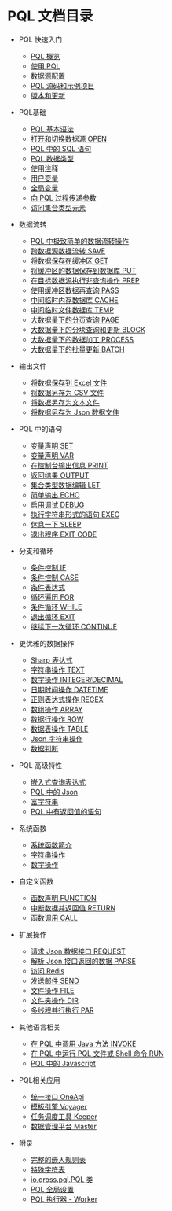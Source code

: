 # PQL 文档目录

* PQL 快速入门
    + [PQL 概览](/pql/overview.md)
    + [使用 PQL](/pql/use-pql.md)
    + [数据源配置](/pql/properties.md)
    + [PQL 源码和示例项目](/pql/example.md)
    + [版本和更新](/pql/version.md)

* PQL基础
    + [PQL 基本语法](/pql/basic.md)
    + [打开和切换数据源 OPEN](/pql/open.md)
    + [PQL 中的 SQL 语句](/pql/sql.md)    
    + [PQL 数据类型](/pql/datatype.md)
    + [使用注释](/pql/comment.md)
    + [用户变量](/pql/variable.md)
    + [全局变量](/pql/global-variable.md)
    + [向 PQL 过程传递参数](/pql/params.md)
    + [访问集合类型元素](/pql/collection.md)

* 数据流转
    + [PQL 中极致简单的数据流转操作](/pql/dataflow.md)
    + [跨数据源数据流转 SAVE](/pql/save.md)
    + [将数据保存在缓冲区 GET](/pql/get.md)    
    + [将缓冲区的数据保存到数据库 PUT](/pql/put.md)
    + [在目标数据源执行非查询操作 PREP](/pql/prep.md)
    + [使用缓冲区数据再查询 PASS](/pql/pass.md)
    + [中间临时内存数据库 CACHE](/pql/cache.md)
    + [中间临时文件数据库 TEMP](/pql/temp.md)
    + [大数据量下的分页查询 PAGE](/pql/page.md)
    + [大数据量下的分块查询和更新 BLOCK](/pql/block.md)
    + [大数据量下的数据加工 PROCESS](/pql/process.md)
    + [大数据量下的批量更新 BATCH](/pql/batch.md)

* 输出文件
    + [将数据保存到 Excel 文件](/pql/excel.md)
    + [将数据另存为 CSV 文件](/pql/csv.md)
    + [将数据另存为文本文件](/pql/txt.md)
    + [将数据另存为 Json 数据文件](/pql/json-file.md)

* PQL 中的语句
    + [变量声明 SET](/pql/set.md)
    + [变量声明 VAR](/pql/var.md)
    + [在控制台输出信息 PRINT](/pql/print.md)
    + [返回结果 OUTPUT](/pql/output.md)
    + [集合类型数据编辑 LET](/pql/let.md)
    + [简单输出 ECHO](/pql/echo.md)
    + [启用调试 DEBUG](/pql/debug.md)
    + [执行字符串形式的语句 EXEC](/pql/exec.md)
    + [休息一下 SLEEP](/pql/sleep.md)
    + [退出程序 EXIT CODE](/pql/exit-code.md) 

* 分支和循环
    + [条件控制 IF](/pql/if.md)
    + [条件控制 CASE](/pql/case.md)
    + [条件表达式](/pql/condition.md)
    + [循环遍历 FOR](/pql/for.md)
    + [条件循环 WHILE](/pql/while.md)
    + [退出循环 EXIT](/pql/exit.md)
    + [继续下一次循环 CONTINUE](/pql/continue.md)

* 更优雅的数据操作
    + [Sharp 表达式](/pql/sharp.md)
    + [字符串操作 TEXT](/pql/sharp-text.md)
    + [数字操作 INTEGER/DECIMAL](/pql/sharp-numeric.md)
    + [日期时间操作 DATETIME](/pql/sharp-datetime.md)
    + [正则表达式操作 REGEX](/pql/sharp-regex.md)
    + [数组操作 ARRAY](/pql/sharp-array.md)
    + [数据行操作 ROW](/pql/sharp-row.md)
    + [数据表操作 TABLE](/pql/sharp-table.md)
    + [Json 字符串操作](/pql/sharp-json.md)
    + [数据判断](/pql/sharp-if.md)    

* PQL 高级特性
    + [嵌入式查询表达式](/pql/query.md)
    + [PQL 中的 Json](/pql/json.md)
    + [富字符串](/pql/rich.md)
    + [PQL 中有返回值的语句](/pql/evaluate.md)

* 系统函数
    + [系统函数简介](/pql/global-function.md)
    + [字符串操作](/pql/function-text.md)
    + [数字操作](/pql/function-numeric.md)

* 自定义函数
    + [函数声明 FUNCTION](/pql/function.md)
    + [中断数据并返回值 RETURN](/pql/return.md)
    + [函数调用 CALL](/pql/call.md)    

* 扩展操作
    + [请求 Json 数据接口 REQUEST](/pql/request.md)
    + [解析 Json 接口返回的数据 PARSE](/pql/parse.md)
    + [访问 Redis](/pql/redis.md)
    + [发送邮件 SEND](/pql/send.md)
    + [文件操作 FILE](/pql/file.md)
    + [文件夹操作 DIR](/pql/dir.md)
    + [多线程并行执行 PAR](/pql/par.md)

* 其他语言相关
    + [在 PQL 中调用 Java 方法 INVOKE](/pql/invoke.md)
    + [在 PQL 中运行 PQL 文件或 Shell 命令 RUN](/pql/run.md)
    + [PQL 中的 Javascript](/pql/javascript.md)    
    
* PQL相关应用
    + [统一接口 OneApi](/oneapi/overview.md)
    + [模板引擎 Voyager](/voyager/overview.md)
    + [任务调度工具 Keeper](/keeper/overview.md)
    + [数据管理平台 Master](/master/overview.md)

* 附录
    + [完整的嵌入规则表](/pql/place.md)
    + [特殊字符表](/pql/characters.md)
    + [io.qross.pql.PQL 类](/pql/class.md)
    + [PQL 全局设置](/pql/setup.md)
    + [PQL 执行器 - Worker](/pql/worker.md)